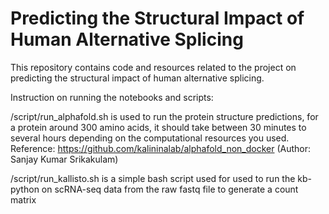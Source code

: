 # Predicting the Structural Impact of Human Alternative Splicing

This repository contains code and resources related to the project on predicting the structural impact of human alternative splicing.

Instruction on running the notebooks and scripts:

/script/run_alphafold.sh is used to run the protein structure predictions, for a protein around 300 amino acids, it should take between 30 minutes to several hours depending on the computational resources you used. Reference: https://github.com/kalininalab/alphafold_non_docker (Author: Sanjay Kumar Srikakulam)

/script/run_kallisto.sh is a simple bash script used for used to run the kb-python on scRNA-seq data from the raw fastq file to generate a count matrix 
